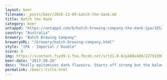 ```yaml
---
layout: beer
filename: _posts/beer/2016-11-09-batch-the-dank.md
title: Batch the dank
category: beer
untappd: "https://untappd.com/b/batch-brewing-company-the-dank-ipa/1853315"
country: "Australia"
brewery: "Batch Brewing Company"
breweryURL: "/brewery/batch-brewing-company.html"
style: "IPA - Imperial / Double"
score: 8
img: https://scontent.fsyd9-1.fna.fbcdn.net/v/t31.0-0/p480x480/22791896_10155717526123745_1650518238037896199_o.jpg?_nc_cat=101&_nc_sid=e007fa&_nc_ohc=gJ_grA1LwssAX_ou3jC&_nc_ht=scontent.fsyd9-1.fna&tp=6&oh=196b0a02e87e2587eeb7a4c1466c1eb3&oe=5F92DEEE
beer-date: "2017-10-28"
desc: "Really epitomises dank flavours. Starts off strong but the balance comes through quickly keeping it easy to drink"
permalink: /beer/:title.html
---
```

